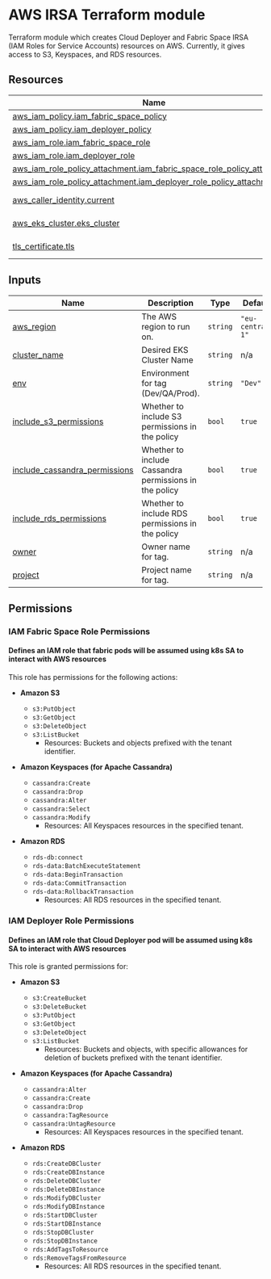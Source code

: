 # AWS IRSA Terraform module

Terraform module which creates Cloud Deployer and Fabric Space IRSA (IAM Roles for Service Accounts) resources on AWS. Currently, it gives access to S3, Keyspaces, and RDS resources.

## Resources

| Name | Type |
|------|------|
| [aws_iam_policy.iam_fabric_space_policy](https://registry.terraform.io/providers/hashicorp/aws/latest/docs/resources/iam_policy) | resource |
| [aws_iam_policy.iam_deployer_policy](https://registry.terraform.io/providers/hashicorp/aws/latest/docs/resources/iam_policy) | resource |
| [aws_iam_role.iam_fabric_space_role](https://registry.terraform.io/providers/hashicorp/aws/latest/docs/resources/iam_role) | resource |
| [aws_iam_role.iam_deployer_role](https://registry.terraform.io/providers/hashicorp/aws/latest/docs/resources/iam_role) | resource |
| [aws_iam_role_policy_attachment.iam_fabric_space_role_policy_attachment](https://registry.terraform.io/providers/hashicorp/aws/latest/docs/resources/iam_role_policy_attachment) | resource |
| [aws_iam_role_policy_attachment.iam_deployer_role_policy_attachment](https://registry.terraform.io/providers/hashicorp/aws/latest/docs/resources/iam_role_policy_attachment) | resource |
| [aws_caller_identity.current](https://registry.terraform.io/providers/hashicorp/aws/latest/docs/data-sources/caller_identity) | data source |
| [aws_eks_cluster.eks_cluster](https://registry.terraform.io/providers/hashicorp/aws/latest/docs/data-sources/eks_cluster) | data source |
| [tls_certificate.tls](https://registry.terraform.io/providers/hashicorp/tls/latest/docs/data-sources/certificate) | data source |

## Inputs

| Name | Description | Type | Default | Required |
|------|-------------|------|---------|:--------:|
| <a name="input_aws_region"></a> [aws_region](#input_aws_region) | The AWS region to run on. | `string` | `"eu-central-1"` | yes |
| <a name="input_cluster_name"></a> [cluster_name](#input_cluster_name) | Desired EKS Cluster Name | `string` | n/a | yes |
| <a name="input_env"></a> [env](#input_env) | Environment for tag (Dev/QA/Prod). | `string` | `"Dev"` | no |
| <a name="input_include_s3_permissions"></a> [include_s3_permissions](#input_include_s3_permissions) | Whether to include S3 permissions in the policy | `bool` | `true` | no |
| <a name="input_include_cassandra_permissions"></a> [include_cassandra_permissions](#input_include_cassandra_permissions) | Whether to include Cassandra permissions in the policy | `bool` | `true` | no |
| <a name="input_include_rds_permissions"></a> [include_rds_permissions](#input_include_rds_permissions) | Whether to include RDS permissions in the policy | `bool` | `true` | no |
| <a name="input_owner"></a> [owner](#input_owner) | Owner name for tag. | `string` | n/a | yes |
| <a name="input_project"></a> [project](#input_project) | Project name for tag. | `string` | n/a | no |

## Permissions

### IAM Fabric Space Role Permissions

#### Defines an IAM role that fabric pods will be assumed using k8s SA to interact with AWS resources

This role has permissions for the following actions:

- **Amazon S3**
  - `s3:PutObject`
  - `s3:GetObject`
  - `s3:DeleteObject`
  - `s3:ListBucket`
    - Resources: Buckets and objects prefixed with the tenant identifier.

- **Amazon Keyspaces (for Apache Cassandra)**
  - `cassandra:Create`
  - `cassandra:Drop`
  - `cassandra:Alter`
  - `cassandra:Select`
  - `cassandra:Modify`
    - Resources: All Keyspaces resources in the specified tenant.

- **Amazon RDS**
  - `rds-db:connect`
  - `rds-data:BatchExecuteStatement`
  - `rds-data:BeginTransaction`
  - `rds-data:CommitTransaction`
  - `rds-data:RollbackTransaction`
    - Resources: All RDS resources in the specified tenant.

### IAM Deployer Role Permissions

#### Defines an IAM role that Cloud Deployer pod will be assumed using k8s SA to interact with AWS resources

This role is granted permissions for:

- **Amazon S3**
  - `s3:CreateBucket`
  - `s3:DeleteBucket`
  - `s3:PutObject`
  - `s3:GetObject`
  - `s3:DeleteObject`
  - `s3:ListBucket`
    - Resources: Buckets and objects, with specific allowances for deletion of buckets prefixed with the tenant identifier.

- **Amazon Keyspaces (for Apache Cassandra)**
  - `cassandra:Alter`
  - `cassandra:Create`
  - `cassandra:Drop`
  - `cassandra:TagResource`
  - `cassandra:UntagResource`
    - Resources: All Keyspaces resources in the specified tenant.

- **Amazon RDS**
  - `rds:CreateDBCluster`
  - `rds:CreateDBInstance`
  - `rds:DeleteDBCluster`
  - `rds:DeleteDBInstance`
  - `rds:ModifyDBCluster`
  - `rds:ModifyDBInstance`
  - `rds:StartDBCluster`
  - `rds:StartDBInstance`
  - `rds:StopDBCluster`
  - `rds:StopDBInstance`
  - `rds:AddTagsToResource`
  - `rds:RemoveTagsFromResource`
    - Resources: All RDS resources in the specified tenant.